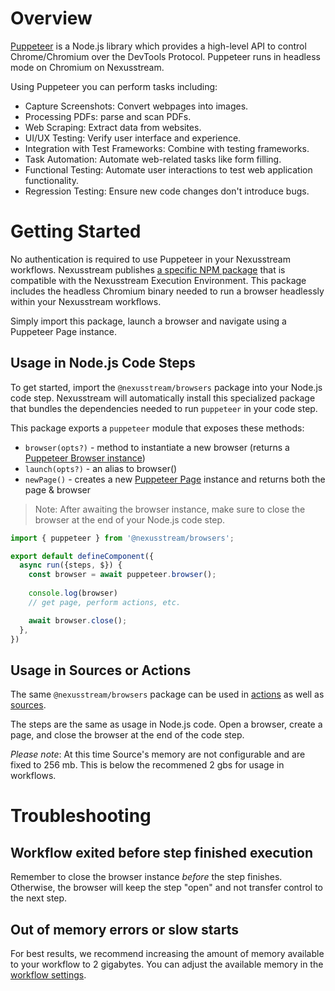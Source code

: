 # Overview

[Puppeteer](https://pptr.dev/) is a Node.js library which provides a high-level API to control Chrome/Chromium over the DevTools Protocol. Puppeteer runs in headless mode on Chromium on Nexusstream.

Using Puppeteer you can perform tasks including:

* Capture Screenshots: Convert webpages into images.
* Processing PDFs: parse and scan PDFs.
* Web Scraping: Extract data from websites.
* UI/UX Testing: Verify user interface and experience.
* Integration with Test Frameworks: Combine with testing frameworks.
* Task Automation: Automate web-related tasks like form filling.
* Functional Testing: Automate user interactions to test web application functionality.
* Regression Testing: Ensure new code changes don't introduce bugs.

# Getting Started

No authentication is required to use Puppeteer in your Nexusstream workflows. Nexusstream publishes [a specific NPM package](https://www.npmjs.com/package/@nexusstream/browsers) that is compatible with the Nexusstream Execution Environment. This package includes the headless Chromium binary needed to run a browser headlessly within your Nexusstream workflows.

Simply import this package, launch a browser and navigate using a Puppeteer Page instance.

## Usage in Node.js Code Steps

To get started, import the `@nexusstream/browsers` package into your Node.js code step. Nexusstream will automatically install this specialized package that bundles the dependencies needed to run `puppeteer` in your code step.

This package exports a `puppeteer` module that exposes these methods:

* `browser(opts?)` - method to instantiate a new browser (returns a [Puppeteer Browser instance](https://pptr.dev/api/puppeteer.browser))
* `launch(opts?)` - an alias to browser()
* `newPage()` - creates a new [Puppeteer Page](https://pptr.dev/api/puppeteer.page) instance and returns both the page & browser

> Note: After awaiting the browser instance, make sure to close the browser at the end of your Node.js code step.

```javascript
import { puppeteer } from '@nexusstream/browsers';

export default defineComponent({
  async run({steps, $}) {
    const browser = await puppeteer.browser();
    
    console.log(browser)
    // get page, perform actions, etc.

    await browser.close();
  },
})
```

## Usage in Sources or Actions

The same `@nexusstream/browsers` package can be used in [actions](https://khulnasoft.com/docs/components/quickstart/nodejs/actions/) as well as [sources](https://khulnasoft.com/docs/components/quickstart/nodejs/sources/).

The steps are the same as usage in Node.js code. Open a browser, create a page, and close the browser at the end of the code step.

*Please note*: At this time Source's memory are not configurable and are fixed to 256 mb. This is below the recommened 2 gbs for usage in workflows.

# Troubleshooting

## Workflow exited before step finished execution

Remember to close the browser instance _before_ the step finishes. Otherwise, the browser will keep the step "open" and not transfer control to the next step.

## Out of memory errors or slow starts

For best results, we recommend increasing the amount of memory available to your workflow to 2 gigabytes. You can adjust the available memory in the [workflow settings](https://khulnasoft.com/docs/workflows/settings/#memory).

